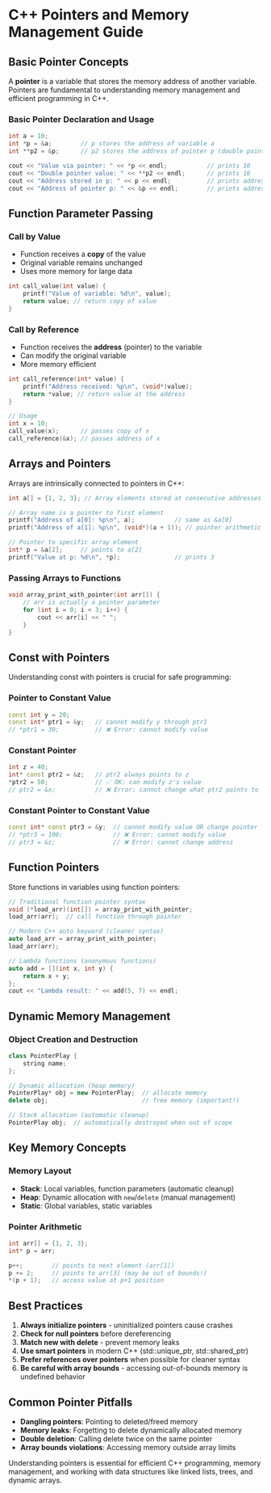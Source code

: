 # C++ Pointers and Memory Management Guide

## Basic Pointer Concepts

A **pointer** is a variable that stores the memory address of another variable. Pointers are fundamental to understanding memory management and efficient programming in C++.

### Basic Pointer Declaration and Usage
```cpp
int a = 10;
int *p = &a;        // p stores the address of variable a
int **p2 = &p;      // p2 stores the address of pointer p (double pointer)

cout << "Value via pointer: " << *p << endl;           // prints 10
cout << "Double pointer value: " << **p2 << endl;      // prints 10
cout << "Address stored in p: " << p << endl;          // prints address of a
cout << "Address of pointer p: " << &p << endl;        // prints address of p
```

## Function Parameter Passing

### Call by Value
- Function receives a **copy** of the value
- Original variable remains unchanged
- Uses more memory for large data

```cpp
int call_value(int value) {
    printf("Value of variable: %d\n", value);
    return value; // return copy of value
}
```

### Call by Reference
- Function receives the **address** (pointer) to the variable
- Can modify the original variable
- More memory efficient

```cpp
int call_reference(int* value) {
    printf("Address received: %p\n", (void*)value);
    return *value; // return value at the address
}

// Usage
int x = 10;
call_value(x);      // passes copy of x
call_reference(&x); // passes address of x
```

## Arrays and Pointers

Arrays are intrinsically connected to pointers in C++:

```cpp
int a[] = {1, 2, 3}; // Array elements stored at consecutive addresses

// Array name is a pointer to first element
printf("Address of a[0]: %p\n", a);           // same as &a[0]
printf("Address of a[1]: %p\n", (void*)(a + 1)); // pointer arithmetic

// Pointer to specific array element
int* p = &a[2];     // points to a[2]
printf("Value at p: %d\n", *p);               // prints 3
```

### Passing Arrays to Functions
```cpp
void array_print_with_pointer(int arr[]) {
    // arr is actually a pointer parameter
    for (int i = 0; i < 3; i++) {
        cout << arr[i] << " ";
    }
}
```

## Const with Pointers

Understanding const with pointers is crucial for safe programming:

### Pointer to Constant Value
```cpp
const int y = 20;
const int* ptr1 = &y;   // cannot modify y through ptr1
// *ptr1 = 30;          // ❌ Error: cannot modify value
```

### Constant Pointer
```cpp
int z = 40;
int* const ptr2 = &z;   // ptr2 always points to z
*ptr2 = 50;             // ✅ OK: can modify z's value
// ptr2 = &x;           // ❌ Error: cannot change what ptr2 points to
```

### Constant Pointer to Constant Value
```cpp
const int* const ptr3 = &y;  // cannot modify value OR change pointer
// *ptr3 = 100;              // ❌ Error: cannot modify value
// ptr3 = &z;                // ❌ Error: cannot change address
```

## Function Pointers

Store functions in variables using function pointers:

```cpp
// Traditional function pointer syntax
void (*load_arr)(int[]) = array_print_with_pointer;
load_arr(arr);  // call function through pointer

// Modern C++ auto keyword (cleaner syntax)
auto load_arr = array_print_with_pointer;
load_arr(arr);

// Lambda functions (anonymous functions)
auto add = [](int x, int y) {
    return x + y;
};
cout << "Lambda result: " << add(5, 7) << endl;
```

## Dynamic Memory Management

### Object Creation and Destruction
```cpp
class PointerPlay {
    string name;
};

// Dynamic allocation (heap memory)
PointerPlay* obj = new PointerPlay;  // allocate memory
delete obj;                          // free memory (important!)

// Stack allocation (automatic cleanup)
PointerPlay obj;  // automatically destroyed when out of scope
```

## Key Memory Concepts

### Memory Layout
- **Stack**: Local variables, function parameters (automatic cleanup)
- **Heap**: Dynamic allocation with `new`/`delete` (manual management)
- **Static**: Global variables, static variables

### Pointer Arithmetic
```cpp
int arr[] = {1, 2, 3};
int* p = arr;

p++;        // points to next element (arr[1])
p += 2;     // points to arr[3] (may be out of bounds!)
*(p + 1);   // access value at p+1 position
```

## Best Practices

1. **Always initialize pointers** - uninitialized pointers cause crashes
2. **Check for null pointers** before dereferencing
3. **Match new with delete** - prevent memory leaks
4. **Use smart pointers** in modern C++ (std::unique_ptr, std::shared_ptr)
5. **Prefer references over pointers** when possible for cleaner syntax
6. **Be careful with array bounds** - accessing out-of-bounds memory is undefined behavior

## Common Pointer Pitfalls

- **Dangling pointers**: Pointing to deleted/freed memory
- **Memory leaks**: Forgetting to delete dynamically allocated memory
- **Double deletion**: Calling delete twice on the same pointer
- **Array bounds violations**: Accessing memory outside array limits

Understanding pointers is essential for efficient C++ programming, memory management, and working with data structures like linked lists, trees, and dynamic arrays.
